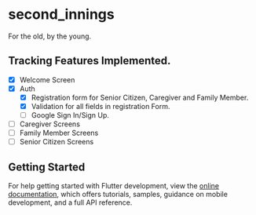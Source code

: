 # second_innings

For the old, by the young.

## Tracking Features Implemented.

- [x] Welcome Screen
- [x] Auth
  - [x] Registration form for Senior Citizen, Caregiver and Family Member.
  - [x] Validation for all fields in registration Form.
  - [ ] Google Sign In/Sign Up.
- [ ] Caregiver Screens
- [ ] Family Member Screens
- [ ] Senior Citizen Screens

## Getting Started

For help getting started with Flutter development, view the
[online documentation](https://docs.flutter.dev/), which offers tutorials,
samples, guidance on mobile development, and a full API reference.
